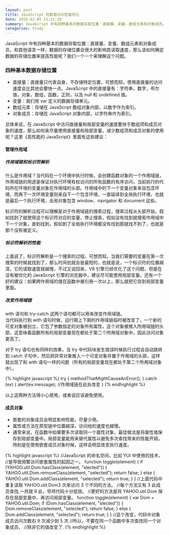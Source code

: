 ```yaml
---
layout: post
title: JavaScript 的数据访问性能优化
date: 2015-02-05 11:21:29
summary: JavaScript 中有四种基本的数据存取位置：直接量、变量、数组元素和对象成员。和其他语言一样，数据的存储位置会很大的影响其读取速度 ...
categories: Study
---
```


JavaScript 中有四种基本的数据存取位置：直接量、变量、数组元素和对象成员，和其他语言一样，数据的存储位置会很大的影响其读取速度，那么该如何确定数据的存储位置来提高性能呢？我们一个一个来理解这个问题。

### 四种基本数据存储位置

- 直接量：直接量只代表自身，不存储特定位置，可想而知，使用直接量的访问速度会比其他会要快一点。JavaScript 中的直接量有：字符串，数字，布尔值，对象，数组，函数，正则，以及 null 和 undefined 值。
- 变量：我们用 var 定义的数据存储单元。
- 数组元素：存储在 JavaScript 数组对象内部，以<span class="orange">数字</span>作为索引。
- 对象成员：存储在 JavaScript 对象内部，以<span class="orange">字符串</span>作为索引。

总体来说，在 JavaScript 中访问直接量和局部变量的速度要快于数组项和成员对象的速度，那么如何来尽量使用直接量和局部变量，减少数组项和成员对象的使用呢？这里《高性能的 JavaScript》里面有这些建议：

#### 管理作用域

##### 作用域链和标识符解析

什么是作用域？当代码在一个环境中执行时候，会创建函数对象的一个作用域链，作用域链的用途是保证对执行环境有权访问的所有函数的<span class="orange">有序</span>访问，当前执行的代码所在环境的变量对象在作用域的头部。作用域中的下一个变量对象来自包含环境，而再下一次环境变量则来自下一个包含环境，一直延续到全局执行环境，也就是最后一个执行环境，全局对象包含 window、navigator 和 document 这些。

标识符的解析过程可以理解是对于作用域链的搜索过程，搜索过程从头部开始，假如找到了就使用这个标识符对应的变量，停止搜索，假如没有找到就搜索作用域中下一个对象，直到找到，假如到了全局执行环境都没有找到那就找不到了，也就是那个没有被定义。

##### 标识符解析的性能

上面说了，标识符解析是一个搜索的过程，可想而知，当我们需要的变量在第一次搜索的时候就找到了，那么时间也就会是最短的，也就是说，一个标识符的位置越深，它的读取速度就越慢，不过又说回来，V8 引擎已经优化了这个问题，但是在没有被优化的 JavaScript 引擎的浏览器中，建议尽可能使用局部变量。还有一个好的建议：<span class="orange">如果跨作用域的值在函数中被引用一次以上，那么就把它存到局部变量里面。</span>

##### 改变作用域链

with 语句和 try-catch 这两个语句都可以用来改变作用域链。  
当代码执行到 with 语句时候，运行期上下期的作用域链临时被改变了，一个新的可变对象被创立，它包了参数指定的对象所有属性，这个对象被推入所用域链的头部，这意味着函数所有的局部变量现在都处于第二个所用域对象中，因此访问对象更高了。

对于 try 语句也有同样的效果，当 try 中代码块发生错误时候执行过程会自动跳转到 catch 子句中，然后把异常对象推入一个可变对象并置于作用域的头部，这样就出现了和 with 语句一样的问题（所有的局部变量现在都处于第二个所用域对象中）。

{% highlight javascript %}
try {
    methodThatMightCauseAnError();
} catch (ex) {
    alert(ex.message); //作用域链在此处改变
}
{% endhighlight %}  

以上这两种方法得小心使用，或者说应该避免使用。

#### 成员对象

- 嵌套的对象成员会明显影响性能，尽量少用。
- 属性或方法在原型链中位置越深，访问他的速度也越慢。
- 通常来说，在函数中如果要多次读取同一个属性对象，最佳做法是将属性值保存到局部变量中。局部变量能用来替代属性以避免多次查找带来的性能开销，特别是在使用嵌套成员对象时候，这样会明显改变执行速度。

{% highlight javascript %}
//JavaScript 的命名空间，比如 YUI 中使用的技术，
//是导致频繁访问嵌套属性的起因之一。
function toggle(element) {
  if (YAHOO.util.Dom.hasClass(element, "slected")) {
    YAHOO.util.Dom.removeClass(element, "selected");
    return false;
  } else {
    YAHOO.util.Dom.addClass(element, "selected");
    return true;
  }
}
//上面代码中重复读取 YAHOO.util.Dom3 次来访问 3 个不同的方法。
//每个方法又有 3 此成员查找,一共就 9 此，导师代码十分低效。
//更好的方法是将 YAHOO.util.Dom 保存在局部变量中，再访问局部变量。
function toggle(element) {
  var Dom = YAHOO.util.Dom;
  if (Dom.hasClass(element, "slected")) {
    Dom.removeClass(element, "selected");
    return false;
  } else {
    Dom.addClass(element, "selected");
    return true;
  }
}
//这个改变，代码中对象成员访问次数右 9 次减少到 5 次
//所以，不要在同一个函数中多次查找同一个对象成员，
//除非它的值改变了.
{% endhighlight %}
